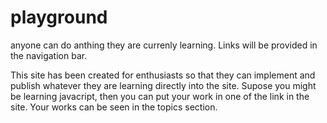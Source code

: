 # playground

anyone can do anthing they are currenly learning.
Links will be provided in the navigation bar.

This site has been created for enthusiasts so that they can implement and publish whatever they are learning directly into the site. 
Supose you might be learning javacript, then you can put your work in one of the link in the site. Your works can be seen in the topics section.

